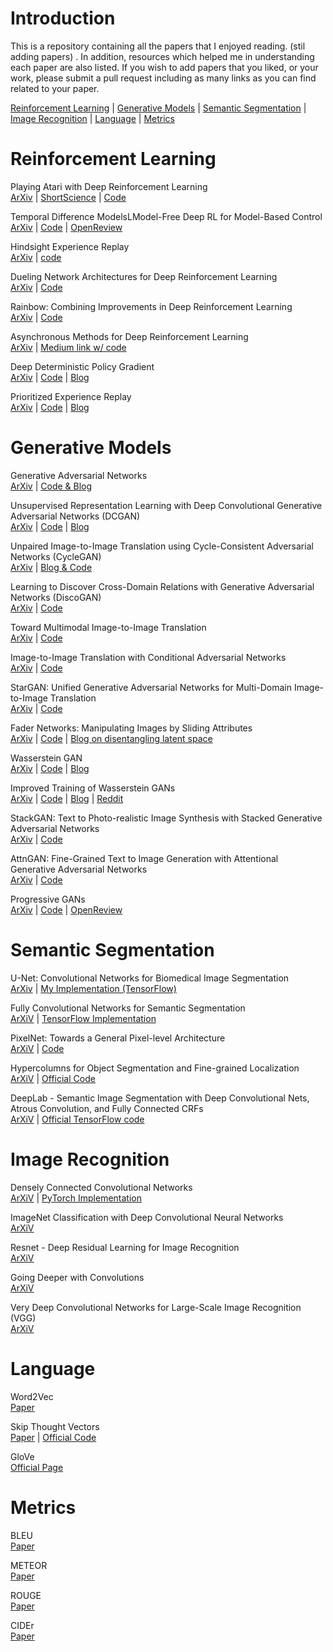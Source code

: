 # Introduction
This is a repository containing all the papers that I enjoyed reading. (stil adding papers) . In addition, resources which helped me in understanding each paper are also listed. If you wish to add papers that you liked, or your work, please submit a pull request including as many links as you can find related to your paper.

[Reinforcement Learning](#reinforcement-learning) | [Generative Models](#generative-models) | [Semantic Segmentation](#semantic-segmentation) | [Image Recognition](#image-recognition) | [Language](#language) | [Metrics](#metrics)

# Reinforcement Learning
Playing Atari with Deep Reinforcement Learning <br>
[ArXiv](https://arxiv.org/abs/1312.5602) | [ShortScience](http://www.shortscience.org/paper?bibtexKey=journals/corr/1312.5602#aleju) | [Code](https://github.com/brendanator/atari-rl) <br>

Temporal Difference ModelsLModel-Free Deep RL for Model-Based Control <br>
[ArXiv](https://arxiv.org/abs/1802.09081) | [Code](https://github.com/vitchyr/rlkit) | [OpenReview](https://openreview.net/forum?id=Skw0n-W0Z) <br>

Hindsight Experience Replay <br>
[ArXiv](https://arxiv.org/abs/1707.01495) | [code](https://github.com/openai/baselines/tree/master/baselines/her) <br>

 Dueling Network Architectures for Deep Reinforcement Learning <br>
[ArXiv](https://arxiv.org/abs/1511.06581) | [Code](https://github.com/satyenrajpal/RL_algos) <br>

Rainbow: Combining Improvements in Deep Reinforcement Learning <br>
[ArXiv](https://arxiv.org/abs/1710.02298) | [Code](https://github.com/Kaixhin/Rainbow) <br>

Asynchronous Methods for Deep Reinforcement Learning <br> 
[ArXiv](https://arxiv.org/abs/1602.01783) | [Medium link w/ code](https://medium.com/emergent-future/simple-reinforcement-learning-with-tensorflow-part-8-asynchronous-actor-critic-agents-a3c-c88f72a5e9f2) <br>

Deep Deterministic Policy Gradient <br>
[ArXiv](https://arxiv.org/abs/1509.02971) | [Code](https://github.com/Kaixhin/Rainbow) | [Blog](http://pemami4911.github.io/blog/2016/08/21/ddpg-rl.html) <br>

Prioritized Experience Replay <br>
[ArXiv](https://arxiv.org/abs/1511.05952?context=cs) | [Code](https://github.com/rlcode/per) | [Blog](http://pemami4911.github.io/paper-summaries/deep-rl/2016/01/26/prioritizing-experience-replay.html) <br>

# Generative Models
Generative Adversarial Networks <br>
[ArXiv](https://arxiv.org/abs/1406.2661) | [Code & Blog](https://wiseodd.github.io/techblog/2016/09/17/gan-tensorflow/) <br>

Unsupervised Representation Learning with Deep Convolutional Generative Adversarial Networks (DCGAN) <br>
[ArXiv](https://arxiv.org/abs/1511.06434) | [Code](https://github.com/pytorch/examples/tree/master/dcgan) | [Blog](https://julianzaidi.wordpress.com/2017/04/24/deep-convolution-gan-dcgan-architecture-and-training/) <br>

Unpaired Image-to-Image Translation using Cycle-Consistent Adversarial Networks (CycleGAN) <br>
[ArXiv](https://arxiv.org/abs/1703.10593) | [Blog & Code](https://junyanz.github.io/CycleGAN/) <br>

Learning to Discover Cross-Domain Relations with Generative Adversarial Networks (DiscoGAN) <br>
[ArXiv](https://arxiv.org/abs/1703.05192) | [Code](https://github.com/carpedm20/DiscoGAN-pytorch) <br>

Toward Multimodal Image-to-Image Translation <br>
[ArXiv](https://arxiv.org/abs/1711.11586) | [Code](https://github.com/junyanz/BicycleGAN)

Image-to-Image Translation with Conditional Adversarial Networks <br>
[ArXiv](https://arxiv.org/abs/1611.07004) | [Code](https://github.com/phillipi/pix2pix)

StarGAN: Unified Generative Adversarial Networks for Multi-Domain Image-to-Image Translation <br>
[ArXiv](https://arxiv.org/abs/1711.09020) | [Code](https://github.com/yunjey/StarGAN) <br>

Fader Networks: Manipulating Images by Sliding Attributes <br>
[ArXiv](https://arxiv.org/abs/1706.00409) | [Code](https://github.com/facebookresearch/FaderNetworks) | [Blog on disentangling latent space](https://www.ibm.com/blogs/research/2018/05/disentanglement-deep-learning/)<br>

Wasserstein GAN <br>
[ArXiv](https://arxiv.org/abs/1701.07875) | [Code](https://github.com/martinarjovsky/WassersteinGAN) | [Blog](https://www.alexirpan.com/2017/02/22/wasserstein-gan.html)<br>

Improved Training of Wasserstein GANs <br>
[ArXiv](https://arxiv.org/abs/1704.00028) | [Code](https://github.com/lilianweng/unified-gan-tensorflow) | [Blog](http://guimperarnau.com/blog/2017/11/Fantastic-GANs-and-where-to-find-them-II#impWGANs) | [Reddit](https://www.reddit.com/r/MachineLearning/comments/63dfun/r170400028_improved_training_of_wasserstein_gans/) <br>

StackGAN: Text to Photo-realistic Image Synthesis with Stacked Generative Adversarial Networks <br>
[ArXiv](https://arxiv.org/abs/1612.03242) | [Code](https://github.com/hanzhanggit/StackGAN) <br>

AttnGAN: Fine-Grained Text to Image Generation with Attentional Generative Adversarial Networks <br>
[ArXiv](https://arxiv.org/abs/1711.10485) | [Code](https://github.com/taoxugit/AttnGAN) <br>

Progressive GANs <br>
[ArXiv](https://arxiv.org/abs/1710.10196) | [Code](https://github.com/tkarras/progressive_growing_of_gans) | [OpenReview](https://openreview.net/forum?id=Hk99zCeAb) <br>

# Semantic Segmentation
 
U-Net: Convolutional Networks for Biomedical Image Segmentation <br>
[ArXiv](https://arxiv.org/abs/1505.04597) | [My Implementation (TensorFlow)](https://github.com/satyenrajpal/Semantic-Segmentation-U-Net) <br>
 
Fully Convolutional Networks for Semantic Segmentation <br>
[ArXiV](https://arxiv.org/abs/1411.4038) | [TensorFlow Implementation](https://github.com/shekkizh/FCN.tensorflow) <br>
 
PixelNet: Towards a General Pixel-level Architecture <br>
[ArXiV](https://arxiv.org/abs/1609.06694) | [Code](https://github.com/aayushbansal/PixelNet) <br>

Hypercolumns for Object Segmentation and Fine-grained Localization <br>
[ArXiV](https://arxiv.org/abs/1411.5752) | [Official Code](https://github.com/bharath272/sds) <br>

DeepLab - Semantic Image Segmentation with Deep Convolutional Nets, Atrous Convolution, and Fully Connected CRFs <br>
[ArXiV](https://arxiv.org/abs/1606.00915) | [Official TensorFlow code](https://github.com/tensorflow/models/tree/master/research/deeplab)<br>
 
# Image Recognition
Densely Connected Convolutional Networks <br>
[ArXiV](https://arxiv.org/abs/1608.06993) | [PyTorch Implementation](https://github.com/bamos/densenet.pytorch)<br>

ImageNet Classification with Deep Convolutional Neural Networks <br>
[ArXiV](https://papers.nips.cc/paper/4824-imagenet-classification-with-deep-convolutional-neural-networks) <br>

Resnet - Deep Residual Learning for Image Recognition <br>
[ArXiV](https://arxiv.org/abs/1512.03385) <br>

Going Deeper with Convolutions <br>
[ArXiV](https://arxiv.org/abs/1409.4842) <br>

Very Deep Convolutional Networks for Large-Scale Image Recognition (VGG) <br>
[ArXiV](https://arxiv.org/abs/1409.1556) <br>
 
# Language
Word2Vec <br>
[Paper](https://papers.nips.cc/paper/5021-distributed-representations-of-words-and-phrases-and-their-compositionality.pdf)

Skip Thought Vectors <br>
[Paper](https://arxiv.org/abs/1506.06726) | [Official Code](https://github.com/ryankiros/skip-thoughts) <br>

GloVe <br>
[Official Page](https://nlp.stanford.edu/projects/glove/) <br>

# Metrics
BLEU <br>
[Paper](https://www.aclweb.org/anthology/P02-1040.pdf) <br>

METEOR <br>
[Paper](https://www.cs.cmu.edu/~alavie/papers/BanerjeeLavie2005-final.pdf)<br>

ROUGE <br>
[Paper](http://www.aclweb.org/anthology/W04-1013) <br>

CIDEr <br>
[Paper](http://www.cs.cmu.edu/~jeanoh/16-785/papers/vedantam-cvpr2015-cider.pdf)<br>
